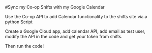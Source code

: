 #Sync my Co-op Shifts with my Google Calendar

Use the Co-op API to add Calendar functionality to the shifts site via a python Script

Create a Google Cloud app, add calendar API, add email as test user, modify the API in the code and get your token from shifts.

Then run the code!
